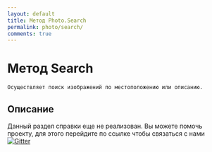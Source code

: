```yaml
---
layout: default
title: Метод Photo.Search
permalink: photo/search/
comments: true
---
```

# Метод Search
	Осуществляет поиск изображений по местоположению или описанию.

## Описание
Данный раздел справки еще не реализован. Вы  можете помочь проекту, для этого перейдите по ссылке чтобы связаться с нами [![Gitter](https://badges.gitter.im/Join%20Chat.svg)](https://gitter.im/vknet/vk?utm_source=badge&utm_medium=badge&utm_campaign=pr-badge)
